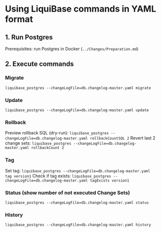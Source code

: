 # Using LiquiBase commands in YAML format

## 1. Run Postgres
Prerequisites: run Postgres in Docker (`../Changes/Preparation.md`)

## 2. Execute commands
### Migrate
`liquibase_postgres --changeLogFile=db.changelog-master.yaml migrate`

### Update
`liquibase_postgres --changeLogFile=db.changelog-master.yaml update`

### Rollback
Preview rollback SQL (dry-run): `liquibase_postgres --changeLogFile=db.changelog-master.yaml rollbackCountSQL 2`
Revert last 2 change sets: `liquibase_postgres --changeLogFile=db.changelog-master.yaml rollbackCount 2`

### Tag
Set tag: `liquibase_postgres --changeLogFile=db.changelog-master.yaml tag version1`
Check if tag exists: `liquibase_postgres --changeLogFile=db.changelog-master.yaml tagExists version1`

### Status (show number of not executed Change Sets)
`liquibase_postgres --changeLogFile=db.changelog-master.yaml status`

### History
`liquibase_postgres --changeLogFile=db.changelog-master.yaml history`

